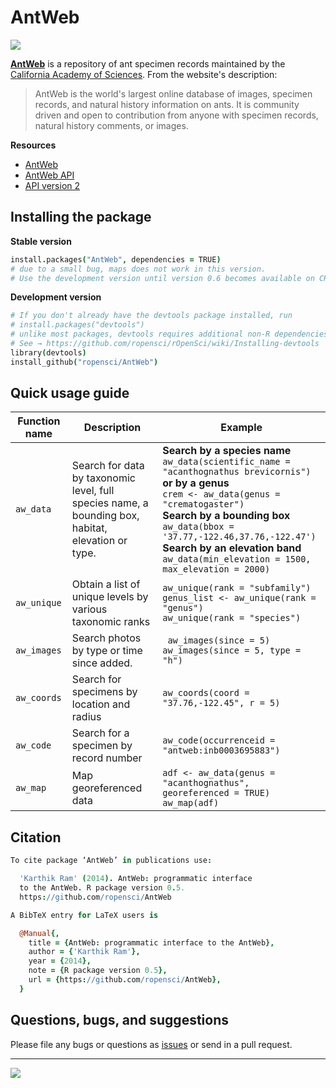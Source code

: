 # AntWeb
![](https://travis-ci.org/ropensci/AntWeb.png?branch=master)

[__AntWeb__](http://www.antweb.org/) is a repository of ant specimen records maintained by the [California Academy of Sciences](http://www.calacademy.org/). From the website's description:
> AntWeb is the world's largest online database of images, specimen records, and natural history information on ants. It is community driven and open to contribution from anyone with specimen records, natural history comments, or images.

__Resources__  
* [AntWeb](http://www.antweb.org/)   
* [AntWeb API](http://www.antweb.org/api/)
* [API version 2](http://www.antweb.org/api/v2/)

## Installing the package

__Stable version__  

```coffee
install.packages("AntWeb", dependencies = TRUE)
# due to a small bug, maps does not work in this version. 
# Use the development version until version 0.6 becomes available on CRAN
```

__Development version__  

```coffee
# If you don't already have the devtools package installed, run
# install.packages("devtools")
# unlike most packages, devtools requires additional non-R dependencies depending on your OS. 
# See → https://github.com/ropensci/rOpenSci/wiki/Installing-devtools
library(devtools)
install_github("ropensci/AntWeb")
```

## Quick usage guide

| Function name | Description | Example | 
| ------------- | ----------- | ------- |
| `aw_data`  | Search for data by taxonomic level, full species name, a bounding box, habitat, elevation or type.     |    __Search by a species name__ <br> `aw_data(scientific_name = "acanthognathus brevicornis")` <br> __or by a genus__ <br> `crem <- aw_data(genus = "crematogaster")`  <br> __Search by a bounding box__ <br> `aw_data(bbox = '37.77,-122.46,37.76,-122.47')` <br> __Search by an elevation band__ <br> `aw_data(min_elevation = 1500, max_elevation = 2000)` |
| `aw_unique` | Obtain a list of unique levels by various taxonomic ranks    | `aw_unique(rank = "subfamily")` <br>`genus_list <- aw_unique(rank = "genus")`<br>`aw_unique(rank = "species")` |
| `aw_images` | Search photos by type or time since added.     |    ` aw_images(since = 5)`<br> `aw_images(since = 5, type = "h")` |
| `aw_coords` | Search for specimens by location and radius     |    `aw_coords(coord = "37.76,-122.45", r = 5)` |
| `aw_code` | Search for a specimen by record number   |  `aw_code(occurrenceid = "antweb:inb0003695883") ` |
| `aw_map` | Map georeferenced data | `adf <- aw_data(genus = "acanthognathus", georeferenced = TRUE)`<br>`aw_map(adf)` |


## Citation

```coffee
To cite package ‘AntWeb’ in publications use:

  'Karthik Ram' (2014). AntWeb: programmatic interface
  to the AntWeb. R package version 0.5.
  https://github.com/ropensci/AntWeb

A BibTeX entry for LaTeX users is

  @Manual{,
    title = {AntWeb: programmatic interface to the AntWeb},
    author = {'Karthik Ram'},
    year = {2014},
    note = {R package version 0.5},
    url = {https://github.com/ropensci/AntWeb},
  }

```
## Questions, bugs, and suggestions

Please file any bugs or questions as [issues](https://github.com/ropensci/AntWeb/issues/new) or send in a pull request.

---

[![](http://ropensci.org/public_images/github_footer.png)](http://ropensci.org)

 
